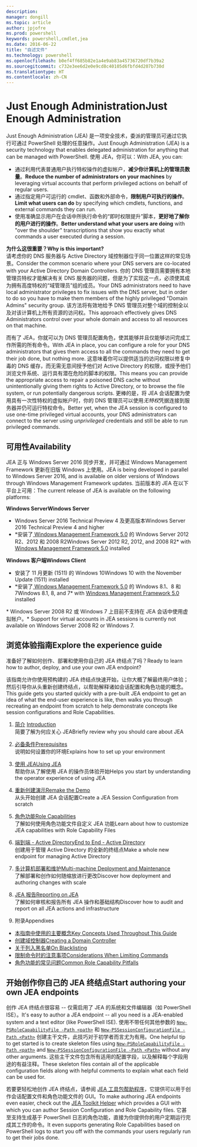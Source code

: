 ```yaml
---
description: 
manager: dongill
ms.topic: article
author: jpjofre
ms.prod: powershell
keywords: powershell,cmdlet,jea
ms.date: 2016-06-22
title: "自述文件"
ms.technology: powershell
ms.openlocfilehash: b0ef4ff685b82e1a4e9ab83a45736720df7b39a2
ms.sourcegitcommit: c732e3ee6d2e0e9cd8c40105d6fbfd4d207b730d
ms.translationtype: HT
ms.contentlocale: zh-CN
---
```

# <a name="just-enough-administration"></a><span data-ttu-id="be0cd-103">Just Enough Administration</span><span class="sxs-lookup"><span data-stu-id="be0cd-103">Just Enough Administration</span></span>
<span data-ttu-id="be0cd-104">Just Enough Administration (JEA) 是一项安全技术，委派的管理员可通过它执行可通过 PowerShell 处理的任意操作。</span><span class="sxs-lookup"><span data-stu-id="be0cd-104">Just Enough Administration (JEA) is a security technology that enables delegated administration for anything that can be managed with PowerShell.</span></span>
<span data-ttu-id="be0cd-105">使用 JEA，你可以：</span><span class="sxs-lookup"><span data-stu-id="be0cd-105">With JEA, you can:</span></span>
- <span data-ttu-id="be0cd-106">通过利用代表普通用户执行特权操作的虚拟帐户，**减少你计算机上的管理员数量**。</span><span class="sxs-lookup"><span data-stu-id="be0cd-106">**Reduce the number of administrators on your machines** by leveraging virtual accounts that perform privileged actions on behalf of regular users.</span></span>
- <span data-ttu-id="be0cd-107">通过指定用户可运行的 cmdlet、函数和外部命令，**限制用户可执行的操作**。</span><span class="sxs-lookup"><span data-stu-id="be0cd-107">**Limit what users can do** by specifying which cmdlets, functions, and external commands they can run.</span></span>
- <span data-ttu-id="be0cd-108">使用准确显示用户在会话中所执行命令的“即时权限提升”脚本，**更好地了解你的用户进行的操作**。</span><span class="sxs-lookup"><span data-stu-id="be0cd-108">**Better understand what your users are doing** with "over the shoulder" transcriptions that show you exactly what commands a user executed during a session.</span></span>

<span data-ttu-id="be0cd-109">**为什么这很重要？**</span><span class="sxs-lookup"><span data-stu-id="be0cd-109">**Why is this important?**</span></span>  
<span data-ttu-id="be0cd-110">请考虑你的 DNS 服务器与 Active Directory 域控制器位于同一位置这样的常见场景。</span><span class="sxs-lookup"><span data-stu-id="be0cd-110">Consider the common scenario where your DNS servers are co-located with your Active Directory Domain Controllers.</span></span>
<span data-ttu-id="be0cd-111">你的 DNS 管理员需要拥有本地管理员特权才能解决有关 DNS 服务器的问题，但是为了实现这一点，必须使其成为拥有高度特权的“域管理员”组的成员。</span><span class="sxs-lookup"><span data-stu-id="be0cd-111">Your DNS administrators need to have local administrator privileges to fix issues with the DNS server, but in order to do so you have to make them members of the highly privileged "Domain Admins" security group.</span></span>
<span data-ttu-id="be0cd-112">该方法将有效地给予 DNS 管理员对整个域的控制全以及对该计算机上所有资源的访问权。</span><span class="sxs-lookup"><span data-stu-id="be0cd-112">This approach effectively gives DNS Administrators control over your whole domain and access to all resources on that machine.</span></span>

<span data-ttu-id="be0cd-113">而有了 JEA，你就可以为 DNS 管理员配置角色，使其能够并且仅能够访问完成工作所需的所有命令。</span><span class="sxs-lookup"><span data-stu-id="be0cd-113">With JEA in place, you can configure a role for your DNS administrators that gives them access to all the commands they need to get their job done, but nothing more.</span></span>
<span data-ttu-id="be0cd-114">这意味着你可以提供适当的访问权限以修复中毒的 DNS 缓存，而无需无意间授予他们对 Active Directory 的权限，或授予他们浏览文件系统、运行具有潜在危险的脚本的权限。</span><span class="sxs-lookup"><span data-stu-id="be0cd-114">This means you can provide the appropriate access to repair a poisoned DNS cache without unintentionally giving them rights to Active Directory, or to browse the file system, or run potentially dangerous scripts.</span></span>
<span data-ttu-id="be0cd-115">更棒的是，将 JEA 会话配置为使用具有一次性特权的虚拟帐户时，你的 DNS 管理员可以使用*无特权*凭据连接到服务器并仍可运行特权命令。</span><span class="sxs-lookup"><span data-stu-id="be0cd-115">Better yet, when the JEA session is configured to use one-time privileged virtual accounts, your DNS administrators can connect to the server using *unprivileged* credentials and still be able to run privileged commands.</span></span>

## <a name="availability"></a><span data-ttu-id="be0cd-116">可用性</span><span class="sxs-lookup"><span data-stu-id="be0cd-116">Availability</span></span>
<span data-ttu-id="be0cd-117">JEA 正与 Windows Server 2016 同步开发，并可通过 Windows Management Framework 更新在旧版 Windows 上使用。</span><span class="sxs-lookup"><span data-stu-id="be0cd-117">JEA is being developed in parallel to Windows Server 2016, and is available on older versions of Windows through Windows Management Framework updates.</span></span>
<span data-ttu-id="be0cd-118">当前版本的 JEA 在以下平台上可用：</span><span class="sxs-lookup"><span data-stu-id="be0cd-118">The current release of JEA is available on the following platforms:</span></span>

<span data-ttu-id="be0cd-119">**Windows Server**</span><span class="sxs-lookup"><span data-stu-id="be0cd-119">**Windows Server**</span></span>
- <span data-ttu-id="be0cd-120">Windows Server 2016 Technical Preview 4 及更高版本</span><span class="sxs-lookup"><span data-stu-id="be0cd-120">Windows Server 2016 Technical Preview 4 and higher</span></span>
- <span data-ttu-id="be0cd-121">\*安装了[ Windows Management Framework 5.0](https://www.microsoft.com/en-us/download/details.aspx?id=50395) 的 Windows Server 2012 R2、2012 和 2008 R2</span><span class="sxs-lookup"><span data-stu-id="be0cd-121">Windows Server 2012 R2, 2012, and 2008 R2\* with [Windows Management Framework 5.0](https://www.microsoft.com/en-us/download/details.aspx?id=50395) installed</span></span>

<span data-ttu-id="be0cd-122">**Windows 客户端**</span><span class="sxs-lookup"><span data-stu-id="be0cd-122">**Windows Client**</span></span>
- <span data-ttu-id="be0cd-123">安装了 11 月更新 (1511) 的 Windows 10</span><span class="sxs-lookup"><span data-stu-id="be0cd-123">Windows 10 with the November Update (1511) installed</span></span>
- <span data-ttu-id="be0cd-124">\*安装了[ Windows Management Framework 5.0](https://www.microsoft.com/en-us/download/details.aspx?id=50395) 的 Windows 8.1、8 和 7</span><span class="sxs-lookup"><span data-stu-id="be0cd-124">Windows 8.1, 8, and 7\* with [Windows Management Framework 5.0](https://www.microsoft.com/en-us/download/details.aspx?id=50395) installed</span></span>

<span data-ttu-id="be0cd-125">\* Windows Server 2008 R2 或 Windows 7 上目前不支持在 JEA 会话中使用虚拟帐户。</span><span class="sxs-lookup"><span data-stu-id="be0cd-125">\* Support for virtual accounts in JEA sessions is currently not available on Windows Server 2008 R2 or Windows 7.</span></span>


## <a name="explore-the-experience-guide"></a><span data-ttu-id="be0cd-126">浏览体验指南</span><span class="sxs-lookup"><span data-stu-id="be0cd-126">Explore the experience guide</span></span>
<span data-ttu-id="be0cd-127">准备好了解如何创作、部署和使用你自己的 JEA 终结点了吗？</span><span class="sxs-lookup"><span data-stu-id="be0cd-127">Ready to learn how to author, deploy, and use your own JEA endpoint?</span></span>

<span data-ttu-id="be0cd-128">该指南允许你使用预构建的 JEA 终结点快速开始，让你大概了解最终用户体验；然后引导你从头重新创建终结点，以帮助解释诸如会话配置和角色功能的概念。</span><span class="sxs-lookup"><span data-stu-id="be0cd-128">This guide gets you started quickly with a pre-built JEA endpoint to get an idea of what the end-user experience is like, then walks you through recreating an endpoint from scratch to help demonstrate concepts like session configurations and Role Capabilities.</span></span>

1.  <span data-ttu-id="be0cd-129">[简介](introduction.md) </span><span class="sxs-lookup"><span data-stu-id="be0cd-129">[Introduction](introduction.md) </span></span>  
<span data-ttu-id="be0cd-130">简要了解为何应关心 JEA</span><span class="sxs-lookup"><span data-stu-id="be0cd-130">Briefly review why you should care about JEA</span></span>

2.  [<span data-ttu-id="be0cd-131">必备条件</span><span class="sxs-lookup"><span data-stu-id="be0cd-131">Prerequisites</span></span>](prerequisites.md)  
<span data-ttu-id="be0cd-132">说明如何设置你的环境</span><span class="sxs-lookup"><span data-stu-id="be0cd-132">Explains how to set up your environment</span></span>

3.  [<span data-ttu-id="be0cd-133">使用 JEA</span><span class="sxs-lookup"><span data-stu-id="be0cd-133">Using JEA</span></span>](using-jea.md)  
<span data-ttu-id="be0cd-134">帮助你从了解使用 JEA 的操作员体验开始</span><span class="sxs-lookup"><span data-stu-id="be0cd-134">Helps you start by understanding the operator experience of using JEA</span></span>

4.  [<span data-ttu-id="be0cd-135">重新创建演示</span><span class="sxs-lookup"><span data-stu-id="be0cd-135">Remake the Demo</span></span>](remake-the-demo-endpoint.md)  
<span data-ttu-id="be0cd-136">从头开始创建 JEA 会话配置</span><span class="sxs-lookup"><span data-stu-id="be0cd-136">Create a JEA Session Configuration from scratch</span></span>

5.  [<span data-ttu-id="be0cd-137">角色功能</span><span class="sxs-lookup"><span data-stu-id="be0cd-137">Role Capabilities</span></span>](role-capabilities.md)  
<span data-ttu-id="be0cd-138">了解如何使用角色功能文件自定义 JEA 功能</span><span class="sxs-lookup"><span data-stu-id="be0cd-138">Learn about how to customize JEA capabilities with Role Capability Files</span></span>

6.  [<span data-ttu-id="be0cd-139">端到端 - Active Directory</span><span class="sxs-lookup"><span data-stu-id="be0cd-139">End to End - Active Directory</span></span>](end-to-end---active-directory.md)  
<span data-ttu-id="be0cd-140">创建用于管理 Active Directory 的全新的终结点</span><span class="sxs-lookup"><span data-stu-id="be0cd-140">Make a whole new endpoint for managing Active Directory</span></span>

7.  [<span data-ttu-id="be0cd-141">多计算机部署和维护</span><span class="sxs-lookup"><span data-stu-id="be0cd-141">Multi-machine Deployment and Maintenance</span></span>](multi-machine-deployment-and-maintenance.md)  
<span data-ttu-id="be0cd-142">了解部署和创作如何随缩放进行更改</span><span class="sxs-lookup"><span data-stu-id="be0cd-142">Discover how deployment and authoring changes with scale</span></span>

8.  [<span data-ttu-id="be0cd-143">JEA 报告</span><span class="sxs-lookup"><span data-stu-id="be0cd-143">Reporting on JEA</span></span>](reporting-on-jea.md)  
<span data-ttu-id="be0cd-144">了解如何审核和报告所有 JEA 操作和基础结构</span><span class="sxs-lookup"><span data-stu-id="be0cd-144">Discover how to audit and report on all JEA actions and infrastructure</span></span>

9.  <span data-ttu-id="be0cd-145">附录</span><span class="sxs-lookup"><span data-stu-id="be0cd-145">Appendixes</span></span>
  - [<span data-ttu-id="be0cd-146">本指南中使用的主要概念</span><span class="sxs-lookup"><span data-stu-id="be0cd-146">Key Concepts Used Throughout This Guide</span></span>](key-concepts-used-throughout-this-guide.md)  
  -  [<span data-ttu-id="be0cd-147">创建域控制器</span><span class="sxs-lookup"><span data-stu-id="be0cd-147">Creating a Domain Controller</span></span>](creating-a-domain-controller.md)  
  -  [<span data-ttu-id="be0cd-148">关于列入黑名单</span><span class="sxs-lookup"><span data-stu-id="be0cd-148">On Blacklisting</span></span>](on-blacklisting.md)  
  -  [<span data-ttu-id="be0cd-149">限制命令时的注意事项</span><span class="sxs-lookup"><span data-stu-id="be0cd-149">Considerations When Limiting Commands</span></span>](considerations-when-limiting-commands.md)  
  -  [<span data-ttu-id="be0cd-150">角色功能的常见问题</span><span class="sxs-lookup"><span data-stu-id="be0cd-150">Common Role Capability Pitfalls</span></span>](common-role-capability-pitfalls.md)

## <a name="start-authoring-your-own-jea-endpoints"></a><span data-ttu-id="be0cd-151">开始创作你自己的 JEA 终结点</span><span class="sxs-lookup"><span data-stu-id="be0cd-151">Start authoring your own JEA endpoints</span></span>
<span data-ttu-id="be0cd-152">创作 JEA 终结点很容易 -- 仅需启用了 JEA 的系统和文件编辑器（如 PowerShell ISE）。</span><span class="sxs-lookup"><span data-stu-id="be0cd-152">It's easy to author a JEA endpoint -- all you need is a JEA-enabled system and a text editor (like PowerShell ISE).</span></span>
<span data-ttu-id="be0cd-153">使用不带任何其他参数的 [`New-PSRoleCapabilityFile -Path <path>`](https://technet.microsoft.com/library/mt631422.aspx) 和 [`New-PSSessionConfigurationFile -Path <Path>`](https://technet.microsoft.com/library/mt631422.aspx) 创建主干文件，此技巧对于初学者而言尤为有用。</span><span class="sxs-lookup"><span data-stu-id="be0cd-153">One helpful tip to get started is to create skeleton files using [`New-PSRoleCapabilityFile -Path <path>`](https://technet.microsoft.com/library/mt631422.aspx) and [`New-PSSessionConfigurationFile -Path <Path>`](https://technet.microsoft.com/library/mt631422.aspx) without any other arguments.</span></span>
<span data-ttu-id="be0cd-154">这些主干文件包含所有适用的配置字段，以及解释每个字段用途的有益注释。</span><span class="sxs-lookup"><span data-stu-id="be0cd-154">These skeleton files contain all of the applicable configuration fields along with helpful comments to explain what each field can be used for.</span></span>

<span data-ttu-id="be0cd-155">若要更轻松地创作 JEA 终结点，请参阅 [JEA 工具包帮助程序](http://blogs.technet.com/b/privatecloud/archive/2015/12/20/introducing-the-updated-jea-helper-tool.aspx)，它提供可以用于创作会话配置文件和角色功能文件的 GUI。</span><span class="sxs-lookup"><span data-stu-id="be0cd-155">To make authoring JEA endpoints even easier, check out the [JEA Toolkit Helper](http://blogs.technet.com/b/privatecloud/archive/2015/12/20/introducing-the-updated-jea-helper-tool.aspx) which provides a GUI with which you can author Session Configuration and Role Capability files.</span></span>
<span data-ttu-id="be0cd-156">它甚至支持生成基于 PowerShell 日志的角色功能，直接为你提供你的用户定期运行完成其工作的命令。</span><span class="sxs-lookup"><span data-stu-id="be0cd-156">It even supports generating Role Capabilities based on PowerShell logs to start you off with the commands your users regularly run to get their jobs done.</span></span>

